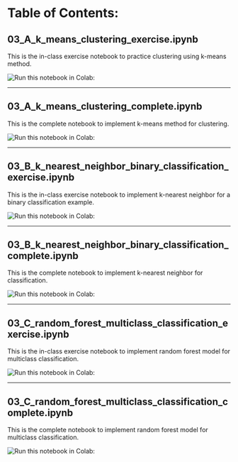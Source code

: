 # Table of Contents:

## 03_A_k_means_clustering_exercise.ipynb

This is the in-class exercise notebook to practice clustering using k-means method.

![*Run this notebook in Colab:*](https://colab.research.google.com/assets/colab-badge.svg)

_____
## 03_A_k_means_clustering_complete.ipynb

This is the complete notebook to implement k-means method for clustering.

![*Run this notebook in Colab:*](https://colab.research.google.com/assets/colab-badge.svg)

_____
## 03_B_k_nearest_neighbor_binary_classification_exercise.ipynb

This is the in-class exercise notebook to implement k-nearest neighbor for a binary classification example.

![*Run this notebook in Colab:*](https://colab.research.google.com/assets/colab-badge.svg)

_____
## 03_B_k_nearest_neighbor_binary_classification_complete.ipynb

This is the complete notebook to implement k-nearest neighbor for classification.

![*Run this notebook in Colab:*](https://colab.research.google.com/assets/colab-badge.svg)

_____
## 03_C_random_forest_multiclass_classification_exercise.ipynb

This is the in-class exercise notebook to implement random forest model for multiclass classification.

![*Run this notebook in Colab:*](https://colab.research.google.com/assets/colab-badge.svg)

_____
## 03_C_random_forest_multiclass_classification_complete.ipynb

This is the complete notebook to implement random forest model for multiclass classification.

![*Run this notebook in Colab:*](https://colab.research.google.com/assets/colab-badge.svg)
